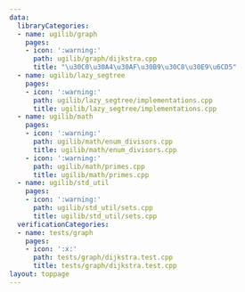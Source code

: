 ```yaml
---
data:
  libraryCategories:
  - name: ugilib/graph
    pages:
    - icon: ':warning:'
      path: ugilib/graph/dijkstra.cpp
      title: "\u30C0\u30A4\u30AF\u30B9\u30C8\u30E9\u6CD5"
  - name: ugilib/lazy_segtree
    pages:
    - icon: ':warning:'
      path: ugilib/lazy_segtree/implementations.cpp
      title: ugilib/lazy_segtree/implementations.cpp
  - name: ugilib/math
    pages:
    - icon: ':warning:'
      path: ugilib/math/enum_divisors.cpp
      title: ugilib/math/enum_divisors.cpp
    - icon: ':warning:'
      path: ugilib/math/primes.cpp
      title: ugilib/math/primes.cpp
  - name: ugilib/std_util
    pages:
    - icon: ':warning:'
      path: ugilib/std_util/sets.cpp
      title: ugilib/std_util/sets.cpp
  verificationCategories:
  - name: tests/graph
    pages:
    - icon: ':x:'
      path: tests/graph/dijkstra.test.cpp
      title: tests/graph/dijkstra.test.cpp
layout: toppage
---
```

